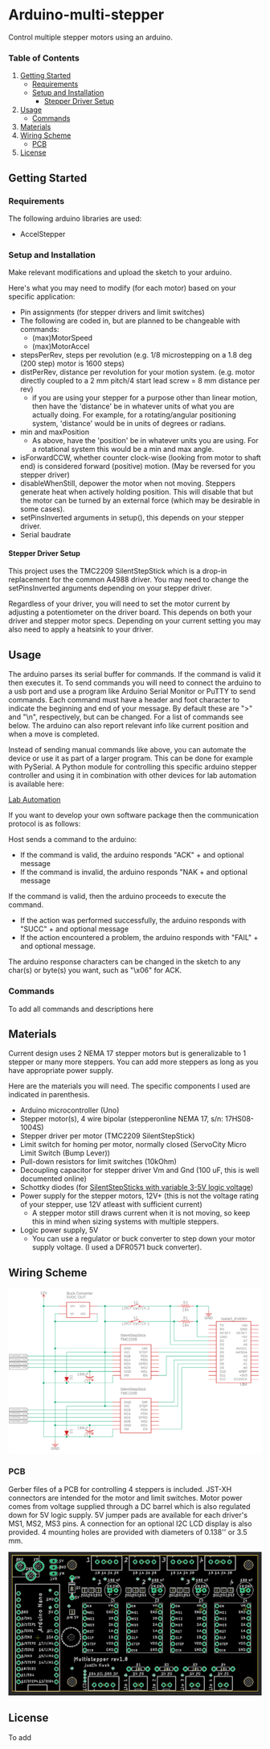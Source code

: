 # Arduino-multi-stepper
Control multiple stepper motors using an arduino.

### Table of Contents
1. [Getting Started](#getting-started)
    - [Requirements](#requirements)
    - [Setup and Installation](#setup-and-installation)
        - [Stepper Driver Setup](#stepper-driver-setup)
2. [Usage](#usage)
    - [Commands](#commands)
3. [Materials](#materials)
4. [Wiring Scheme](#wiring-scheme)
    - [PCB](#pcb)
5. [License](#license)

## Getting Started
### Requirements
The following arduino libraries are used:
- AccelStepper
  
### Setup and Installation
Make relevant modifications and upload the sketch to your arduino.

Here's what you may need to modify (for each motor) based on your specific application:
- Pin assignments (for stepper drivers and limit switches)
- The following are coded in, but are planned to be changeable with commands:
  - (max)MotorSpeed
  - (max)MotorAccel
- stepsPerRev, steps per revolution (e.g. 1/8 microstepping on a 1.8 deg (200 step) motor is 1600 steps)
- distPerRev, distance per revolution for your motion system. (e.g. motor directly coupled to a 2 mm pitch/4 start lead screw = 8 mm distance per rev)
  - if you are using your stepper for a purpose other than linear motion, then have the 'distance' be in whatever units of what you are actually doing. For example, for a rotating/angular positioning system, 'distance' would be in units of degrees or radians.
- min and maxPosition
  - As above, have the 'position' be in whatever units you are using. For a rotational system this would be a min and max angle.  
- isForwardCCW, whether counter clock-wise (looking from motor to shaft end) is considered forward (positive) motion. (May be reversed for you stepper driver)
- disableWhenStill, depower the motor when not moving. Steppers generate heat when actively holding position. This will disable that but the motor can be turned by an external force (which may be desirable in some cases).
- setPinsInverted arguments in setup(), this depends on your stepper driver.
- Serial baudrate

#### Stepper Driver Setup
This project uses the TMC2209 SilentStepStick which is a drop-in replacement for the common A4988 driver. You may need to change the setPinsInverted arguments depending on your stepper driver.

Regardless of your driver, you will need to set the motor current by adjusting a potentiometer on the driver board. This depends on both your driver and stepper motor specs. Depending on your current setting you may also need to apply a heatsink to your driver.

## Usage
The arduino parses its serial buffer for commands. If the command is valid it then executes it. 
To send commands you will need to connect the arduino to a usb port and use a program like Arduino Serial Monitor or PuTTY to send commands.
Each command must have a header and foot character to indicate the beginning and end of your message. By default these are ">" and "\n", respectively, but can be changed.
For a list of commands see below. The arduino can also report relevant info like current position and when a move is completed.

Instead of sending manual commands like above, you can automate the device or use it as part of a larger program. This can be done for example with PySerial.
A Python module for controlling this specific arduino stepper controller and using it in combination with other devices for lab automation is available here:

[Lab Automation](https://github.com/JustinJKwok/LabAutomation)

If you want to develop your own software package then the communication protocol is as follows:

Host sends a command to the arduino:

- If the command is valid, the arduino responds "ACK" + and optional message
- If the command is invalid, the arduino responds "NAK  + and optional message

If the command is valid, then the arduino proceeds to execute the command.
- If the action was performed successfully, the arduino responds with "SUCC"  + and optional message
- If the action encountered a problem, the arduino responds with "FAIL"  + and optional message.

The arduino response characters can be changed in the sketch to any char(s) or byte(s) you want, such as "\x06" for ACK.

### Commands

To add all commands and descriptions here

## Materials
Current design uses 2 NEMA 17 stepper motors but is generalizable to 1 stepper or many more steppers. You can add more steppers as long as you have appropriate power supply.

Here are the materials you will need. The specific components I used are indicated in parenthesis.
- Arduino microcontroller (Uno)
- Stepper motor(s), 4 wire bipolar (stepperonline NEMA 17, s/n: 17HS08-1004S)
- Stepper driver per motor (TMC2209 SilentStepStick)
- Limit switch for homing per motor, normally closed (ServoCity Micro Limit Switch (Bump Lever))
- Pull-down resistors for limit switches (10kOhm)
- Decoupling capacitor for stepper driver Vm and Gnd (100 uF, this is well documented online)
- Schottky diodes (for [SilentStepSticks with variable 3-5V logic voltage](https://learn.watterott.com/silentstepstick/pinconfig/))
- Power supply for the stepper motors, 12V+ (this is not the voltage rating of your stepper, use 12V atleast with sufficient current)
  - A stepper motor still draws current when it is not moving, so keep this in mind when sizing systems with multiple steppers.
- Logic power supply, 5V
  - You can use a regulator or buck converter to step down your motor supply voltage. (I used a DFR0571 buck converter).

## Wiring Scheme
![scheme](multi_stepper_wiring.png)

### PCB
Gerber files of a PCB for controlling 4 steppers is included. JST-XH connectors are intended for the motor and limit switches. Motor power comes from voltage supplied through a DC barrel which is also regulated down for 5V logic supply. 5V jumper pads are available for each driver's MS1, MS2, MS3 pins. A connection for an optional I2C LCD display is also provided. 4 mounting holes are provided with diameters of 0.138'' or 3.5 mm.

![scheme](multi_stepper_pcb_rev1.PNG)

## License
To add
